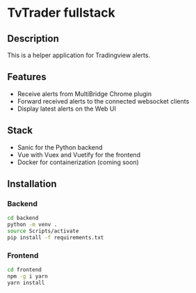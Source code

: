# TvTrader fullstack

## Description

This is a helper application for Tradingview alerts.

## Features

- Receive alerts from MultiBridge Chrome plugin
- Forward received alerts to the connected websocket clients
- Display latest alerts on the Web UI

## Stack

- Sanic for the Python backend
- Vue with Vuex and Vuetify for the frontend
- Docker for containerization (coming soon)

## Installation

### Backend

```bash
cd backend
python -m venv .
source Scripts/activate
pip install -f requirements.txt
```

### Frontend

```bash
cd frontend
npm -g i yarn
yarn install
```
